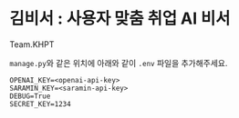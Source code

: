 # 김비서 : 사용자 맞춤 취업 AI 비서
Team.KHPT

`manage.py`와 같은 위치에 아래와 같이 `.env` 파일을 추가해주세요.
```
OPENAI_KEY=<openai-api-key>
SARAMIN_KEY=<saramin-api-key>
DEBUG=True
SECRET_KEY=1234
```
